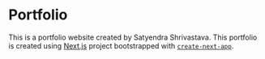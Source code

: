 # Portfolio
This is a portfolio website created by Satyendra Shrivastava.
This portfolio is created using [Next.js](https://nextjs.org/) project bootstrapped with [`create-next-app`](https://github.com/vercel/next.js/tree/canary/packages/create-next-app).

